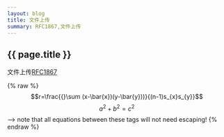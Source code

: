 ```yaml
---
layout: blog
title: 文件上传
summary: RFC1867,文件上传
---
```


## {{ page.title }}

文件上传[RFC1867](http://www.ietf.org/rfc/rfc1867.txt)

 {% raw %}
 $$r=\frac{{}\sum (x-\bar{x})(y-\bar{y}))}{(n-1)s_{x}s_{y}}$$
  $$a^2 + b^2 = c^2$$ --> note that all equations between these tags will not need escaping!
 {% endraw %}
